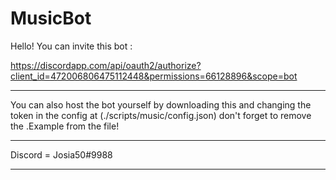 # MusicBot

Hello! You can invite this bot :

https://discordapp.com/api/oauth2/authorize?client_id=472006806475112448&permissions=66128896&scope=bot

-------------

You can also host the bot yourself by downloading this and changing the token in the config 
at (./scripts/music/config.json) don't forget to remove the .Example from the file!

--------------

Discord = Josia50#9988

--------------
